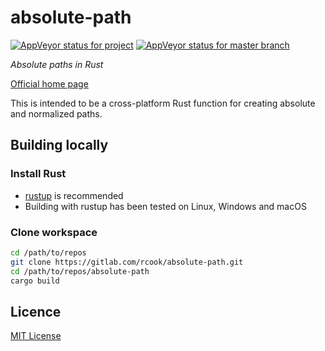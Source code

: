 # absolute-path

[![AppVeyor status for project](https://ci.appveyor.com/api/projects/status/bs817b2o4x944b2g?svg=true)](https://ci.appveyor.com/project/rcook/absolute-path)
[![AppVeyor status for master branch](https://ci.appveyor.com/api/projects/status/bs817b2o4x944b2g/branch/master?svg=true)](https://ci.appveyor.com/project/rcook/absolute-path/branch/master)

_Absolute paths in Rust_

[Official home page][home]

This is intended to be a cross-platform Rust function for creating absolute and normalized paths.

## Building locally

### Install Rust

* [rustup][rustup] is recommended
* Building with rustup has been tested on Linux, Windows and macOS

### Clone workspace

```bash
cd /path/to/repos
git clone https://gitlab.com/rcook/absolute-path.git
cd /path/to/repos/absolute-path
cargo build
```

## Licence

[MIT License][licence]

[home]: https://github.com/rcook/absolute-path
[licence]: LICENSE
[rustup]: https://rustup.rs/
